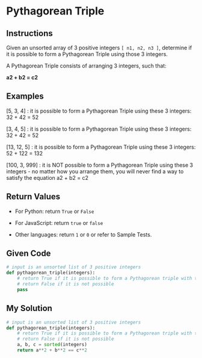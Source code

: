 # Pythagorean Triple

## Instructions

Given an unsorted array of 3 positive integers `[ n1, n2, n3 ]`, determine if it is possible to form a Pythagorean Triple using those 3 integers.

A Pythagorean Triple consists of arranging 3 integers, such that:

**a2 + b2 = c2**

## Examples

[5, 3, 4] : it is possible to form a Pythagorean Triple using these 3 integers: 32 + 42 = 52

[3, 4, 5] : it is possible to form a Pythagorean Triple using these 3 integers: 32 + 42 = 52

[13, 12, 5] : it is possible to form a Pythagorean Triple using these 3 integers: 52 + 122 = 132

[100, 3, 999] : it is NOT possible to form a Pythagorean Triple using these 3 integers - no matter how you arrange them, you will never find a way to satisfy the equation a2 + b2 = c2

## Return Values

- For Python: return `True` or `False`

- For JavaScript: return `true` or `false`

- Other languages: return `1` or `0` or refer to Sample Tests.


## Given Code
```python
# input is an unsorted list of 3 positive integers
def pythagorean_triple(integers):
    # return True if it is possible to form a Pythagorean triple with the 3 integers
    # return False if it is not possible
    pass
```

## My Solution
```python
# input is an unsorted list of 3 positive integers
def pythagorean_triple(integers):
    # return True if it is possible to form a Pythagorean triple with the 3 integers
    # return False if it is not possible
    a, b, c = sorted(integers)
    return a**2 + b**2 == c**2
```
